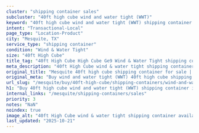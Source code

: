 ```yaml
---
cluster: "shipping container sales"
subcluster: "40ft high cube wind and water tight (WWT)"
keyword: "40ft high cube wind and water tight (WWT) shipping container for sale Mesquite, TX"
intent: "Transactional-Local"
page_type: "Location-Product"
city: "Mesquite, TX"
service_type: "shipping container"
condition: "Wind & Water Tight"
size: "40ft High Cube"
title_tag: "40ft High Cube High Cube Ge9 Wind & Water Tight shipping container Sales in Mesquite | LC Container"
meta_description: "40ft High Cube wind & water tight shipping container sales in Mesquite. High cube containers with extra height. Fast delivery, competitive pricing. Serving shipping containers area. Quote ID: LRT. Call (214) 524-4168 for your free quote today."
original_title: "Mesquite 40ft high cube shipping container for sale | LC"
original_meta: "Buy wind and water tight (WWT) 40ft high cube shipping container sale with local delivery in Mesquite, TX. LC Container — local Since 2003. Request a fast quote today."
url_slug: "/mesquite/buy/40ft-high-cube/shipping-containers/wind-and-water-tight-wwt"
h1: "Buy 40ft high cube wind and water tight (WWT) shipping container in Mesquite"
internal_links: "/mesquite/shipping-containers/sales"
priority: 3
notes: "NaN"
noindex: true
image_alt: "40ft High Cube wind & water tight shipping container available for delivery in Mesquite"
last_updated: "2025-10-21"
---
```


<!-- TODO: Add unique city/inventory copy, images, and internal links here. -->
